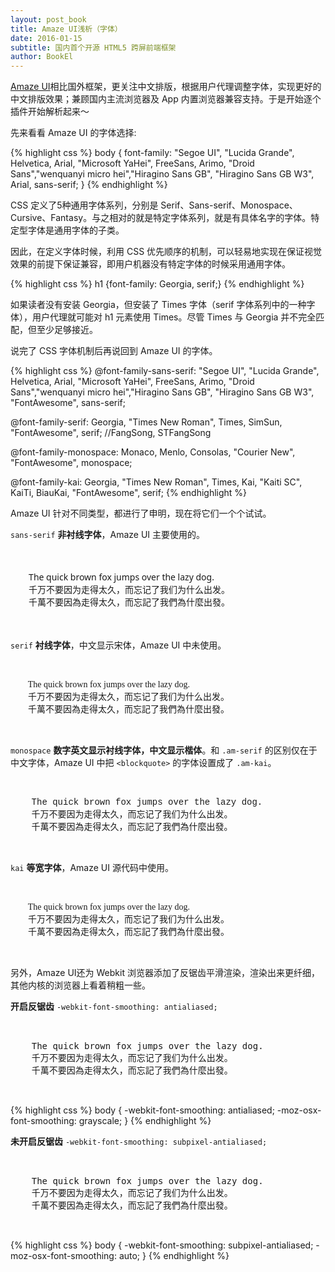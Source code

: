 ```yaml
---
layout: post_book
title: Amaze UI浅析（字体）
date: 2016-01-15
subtitle: 国内首个开源 HTML5 跨屏前端框架
author: BookEl
---
```


<style>
    .font-family-sans-serif{
        font-family: "Segoe UI", "Lucida Grande", Helvetica, Arial, "Microsoft YaHei", FreeSans, Arimo, "Droid Sans","wenquanyi micro hei","Hiragino Sans GB", "Hiragino Sans GB W3", "FontAwesome", sans-serif;
    }
    .font-family-serif {
        font-family: Georgia, "Times New Roman", Times, SimSun, "FontAwesome", serif;
    }
    .font-family-monospace {
        font-family: Monaco, Menlo, Consolas, "Courier New", "FontAwesome", monospace;
    }
    .font-family-kai {
        font-family: Georgia, "Times New Roman", Times, Kai, "Kaiti SC", KaiTi, BiauKai, "FontAwesome", serif;
    }
    .smoothing--on {
         -webkit-font-smoothing: antialiased;
        -moz-osx-font-smoothing: grayscale;
    }
    .smoothing--off {
         -webkit-font-smoothing: subpixel-antialiased;
        -moz-osx-font-smoothing: auto;
    }
</style>

[Amaze UI](http://amazeui.org/)相比国外框架，更关注中文排版，根据用户代理调整字体，实现更好的中文排版效果；兼顾国内主流浏览器及 App 内置浏览器兼容支持。于是开始逐个插件开始解析起来～

先来看看 Amaze UI 的字体选择:

{% highlight css %}
body {
  font-family: "Segoe UI", "Lucida Grande", Helvetica, Arial, "Microsoft YaHei", FreeSans, Arimo, "Droid Sans","wenquanyi micro hei","Hiragino Sans GB", "Hiragino Sans GB W3", Arial, sans-serif;
}
{% endhighlight %}

CSS 定义了5种通用字体系列，分别是 Serif、Sans-serif、Monospace、Cursive、Fantasy。与之相对的就是特定字体系列，就是有具体名字的字体。特定型字体是通用字体的子类。

因此，在定义字体时候，利用 CSS 优先顺序的机制，可以轻易地实现在保证视觉效果的前提下保证兼容，即用户机器没有特定字体的时候采用通用字体。

{% highlight css %}
h1 {font-family: Georgia, serif;}
{% endhighlight %}

如果读者没有安装 Georgia，但安装了 Times 字体（serif 字体系列中的一种字体），用户代理就可能对 h1 元素使用 Times。尽管 Times 与 Georgia 并不完全匹配，但至少足够接近。

说完了 CSS 字体机制后再说回到 Amaze UI 的字体。

{% highlight css %}
@font-family-sans-serif: "Segoe UI", "Lucida Grande", Helvetica, Arial, "Microsoft YaHei", FreeSans, Arimo, "Droid Sans","wenquanyi micro hei","Hiragino Sans GB", "Hiragino Sans GB W3", "FontAwesome", sans-serif;

@font-family-serif: Georgia, "Times New Roman", Times, SimSun, "FontAwesome", serif; //FangSong, STFangSong

@font-family-monospace: Monaco, Menlo, Consolas, "Courier New", "FontAwesome", monospace;

@font-family-kai: Georgia, "Times New Roman", Times, Kai, "Kaiti SC", KaiTi, BiauKai, "FontAwesome", serif;
{% endhighlight %}

Amaze UI 针对不同类型，都进行了申明，现在将它们一个个试试。

`sans-serif` **非衬线字体**，Amaze UI 主要使用的。

<pre>
    <div class="font-family-sans-serif">
        The quick brown fox jumps over the lazy dog.
        千万不要因为走得太久，而忘记了我们为什么出发。
        千萬不要因為走得太久，而忘記了我們為什麼出發。
    </div>
</pre>

`serif` **衬线字体**，中文显示宋体，Amaze UI 中未使用。

<pre>
    <div class="font-family-serif">
        The quick brown fox jumps over the lazy dog.
        千万不要因为走得太久，而忘记了我们为什么出发。
        千萬不要因為走得太久，而忘記了我們為什麼出發。
    </div>
</pre>

`monospace` **数字英文显示衬线字体，中文显示楷体**。和 `.am-serif` 的区别仅在于中文字体，Amaze UI 中把 `<blockquote>` 的字体设置成了 `.am-kai`。

<pre>
    <div class="font-family-monospace">
    The quick brown fox jumps over the lazy dog.
    千万不要因为走得太久，而忘记了我们为什么出发。
    千萬不要因為走得太久，而忘記了我們為什麼出發。
    </div>
</pre>

`kai` **等宽字体**，Amaze UI 源代码中使用。

<pre>
    <div class="font-family-kai">
        The quick brown fox jumps over the lazy dog.
        千万不要因为走得太久，而忘记了我们为什么出发。
        千萬不要因為走得太久，而忘記了我們為什麼出發。
    </div>
</pre>

另外，Amaze UI还为 Webkit 浏览器添加了反锯齿平滑渲染，渲染出来更纤细，其他内核的浏览器上看着稍粗一些。

**开启反锯齿** `-webkit-font-smoothing: antialiased;`

<pre>
    <div class="smoothing--on">
    The quick brown fox jumps over the lazy dog.
    千万不要因为走得太久，而忘记了我们为什么出发。
    千萬不要因為走得太久，而忘記了我們為什麼出發。
    </div>
</pre>

{% highlight css %}
body {
   -webkit-font-smoothing: antialiased;
  -moz-osx-font-smoothing: grayscale;
}
{% endhighlight %}

**未开启反锯齿** `-webkit-font-smoothing: subpixel-antialiased;`

<pre>
    <div class="smoothing--off">
    The quick brown fox jumps over the lazy dog.
    千万不要因为走得太久，而忘记了我们为什么出发。
    千萬不要因為走得太久，而忘記了我們為什麼出發。
    </div>
</pre>

{% highlight css %}
body {
   -webkit-font-smoothing: subpixel-antialiased;
  -moz-osx-font-smoothing: auto;
}
{% endhighlight %}

